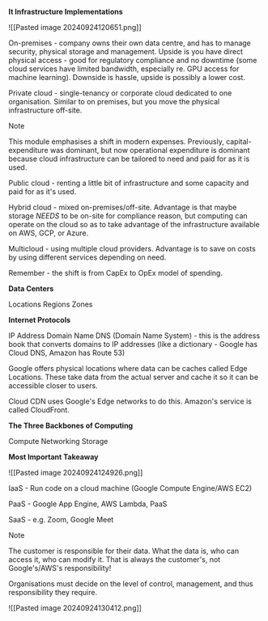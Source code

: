 **It Infrastructure Implementations**

![[Pasted image 20240924120651.png]]

On-premises - company owns their own data centre, and has to manage security, physical storage and management. Upside is you have direct physical access - good for regulatory compliance and no downtime (some cloud services have limited bandwidth, especially re. GPU access for machine learning). Downside is hassle, upside is possibly a lower cost.

Private cloud - single-tenancy or corporate cloud dedicated to one organisation. Similar to on premises, but you move the physical infrastructure off-site. 

>[!note]
>This module emphasises a shift in modern expenses. Previously, capital-expenditure was dominant, but now operational expenditure is dominant because cloud infrastructure can be tailored to need and paid for as it is used.

Public cloud - renting a little bit of infrastructure and some capacity and paid for as it's used.

Hybrid cloud - mixed on-premises/off-site. Advantage is that maybe storage *NEEDS* to be on-site for compliance reason, but computing can operate on the cloud so as to take advantage of the infrastructure available on AWS, GCP, or Azure.

Multicloud - using multiple cloud providers. Advantage is to save on costs by using different services depending on need.

Remember -  the shift is from CapEx to OpEx model of spending.

**Data Centers**

Locations
Regions
Zones

**Internet Protocols**

IP Address
Domain Name
DNS (Domain Name System) - this is the address book that converts domains to IP addresses (like a dictionary - Google has Cloud DNS, Amazon has Route 53)

Google offers physical locations where data can be caches called Edge Locations. These take data from the actual server and cache it so it can be accessible closer to users.

Cloud CDN uses Google's Edge networks to do this. Amazon's service is called CloudFront.

**The Three Backbones of Computing**

Compute
Networking
Storage

**Most Important Takeaway**

![[Pasted image 20240924124926.png]]


IaaS - Run code on a cloud machine (Google Compute Engine/AWS EC2)

PaaS - Google App Engine, AWS Lambda, PaaS

SaaS - e.g. Zoom, Google Meet

>[!note]
>The customer is responsible for their data. What the data is, who can access it, who can modify it. That is always the customer's, not Google's/AWS's responsibility!

Organisations must decide on the level of control, management, and thus responsibility they require.

![[Pasted image 20240924130412.png]]
